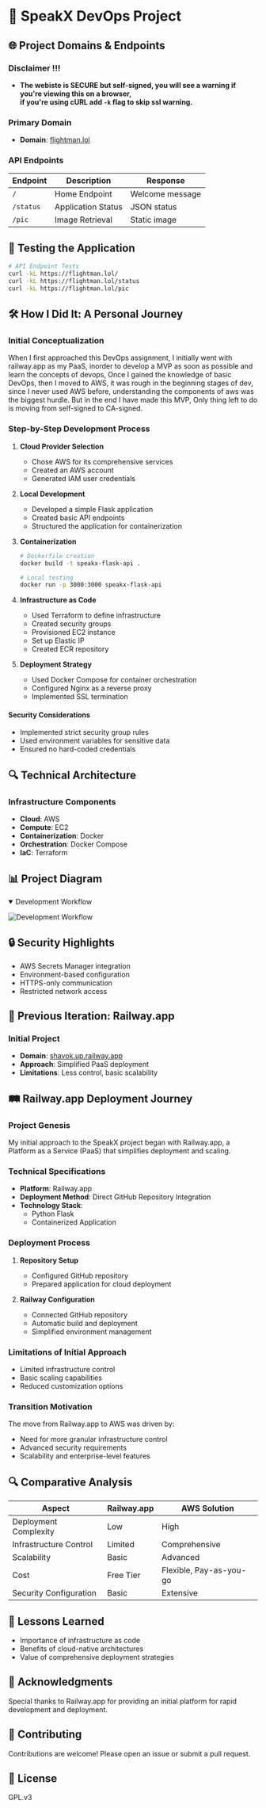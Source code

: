 # 🚀 SpeakX DevOps Project

## 🌐 Project Domains & Endpoints
### Disclaimer !!!
- **The webiste is SECURE but self-signed, you will see a warning if you're viewing this on a browser, <br> if you're using cURL add `-k` flag to skip ssl warning.**
### Primary Domain
- **Domain**: [flightman.lol](https://flightman.lol)

### API Endpoints
| Endpoint | Description | Response |
|----------|-------------|----------|
| `/` | Home Endpoint | Welcome message |
| `/status` | Application Status | JSON status |
| `/pic` | Image Retrieval | Static image |

## 🧪 Testing the Application

```bash
# API Endpoint Tests
curl -kL https://flightman.lol/
curl -kL https://flightman.lol/status
curl -kL https://flightman.lol/pic
```

## 🛠 How I Did It: A Personal Journey

### Initial Conceptualization
When I first approached this DevOps assignment, I initially went with railway.app as my PaaS, inorder to develop a MVP as soon as possible and learn the concepts of devops, Once I gained the knowledge of basic DevOps, then I moved to AWS, it was rough in the beginning stages of dev, since I never used AWS before, understanding the components of aws was the biggest hurdle. But in the end I have made this MVP, Only thing left to do is moving from self-signed to CA-signed.

### Step-by-Step Development Process

1. **Cloud Provider Selection**
   - Chose AWS for its comprehensive services
   - Created an AWS account
   - Generated IAM user credentials

2. **Local Development**
   - Developed a simple Flask application
   - Created basic API endpoints
   - Structured the application for containerization

3. **Containerization**
   ```bash
   # Dockerfile creation
   docker build -t speakx-flask-api .
   
   # Local testing
   docker run -p 3000:3000 speakx-flask-api
   ```

4. **Infrastructure as Code**
   - Used Terraform to define infrastructure
   - Created security groups
   - Provisioned EC2 instance
   - Set up Elastic IP
   - Created ECR repository


5. **Deployment Strategy**
   - Used Docker Compose for container orchestration
   - Configured Nginx as a reverse proxy
   - Implemented SSL termination


#### Security Considerations
- Implemented strict security group rules
- Used environment variables for sensitive data
- Ensured no hard-coded credentials



## 🔍 Technical Architecture

### Infrastructure Components
- **Cloud**: AWS
- **Compute**: EC2
- **Containerization**: Docker
- **Orchestration**: Docker Compose
- **IaC**: Terraform



## 📊 Project Diagram
<details open>
<summary>Development Workflow</summary>

![Development Workflow](https://github.com/user-attachments/assets/a22019b6-9c7e-47ec-baa3-118b0740a1e6)


</details>


## 🔒 Security Highlights
- AWS Secrets Manager integration
- Environment-based configuration
- HTTPS-only communication
- Restricted network access

## 🚢 Previous Iteration: Railway.app

### Initial Project
- **Domain**: [shavok.up.railway.app](https://shavok.up.railway.app)
- **Approach**: Simplified PaaS deployment
- **Limitations**: Less control, basic scalability


## 🛤️ Railway.app Deployment Journey

### Project Genesis
My initial approach to the SpeakX project began with Railway.app, a Platform as a Service (PaaS) that simplifies deployment and scaling.

### Technical Specifications
- **Platform**: Railway.app
- **Deployment Method**: Direct GitHub Repository Integration
- **Technology Stack**: 
  - Python Flask
  - Containerized Application

### Deployment Process
1. **Repository Setup**
   - Configured GitHub repository
   - Prepared application for cloud deployment

2. **Railway Configuration**
   - Connected GitHub repository
   - Automatic build and deployment
   - Simplified environment management

### Limitations of Initial Approach
- Limited infrastructure control
- Basic scaling capabilities
- Reduced customization options

### Transition Motivation
The move from Railway.app to AWS was driven by:
- Need for more granular infrastructure control
- Advanced security requirements
- Scalability and enterprise-level features

## 🔍 Comparative Analysis

| Aspect | Railway.app | AWS Solution |
|--------|-------------|--------------|
| Deployment Complexity | Low | High |
| Infrastructure Control | Limited | Comprehensive |
| Scalability | Basic | Advanced |
| Cost | Free Tier | Flexible, Pay-as-you-go |
| Security Configuration | Basic | Extensive |

## 🚀 Lessons Learned
- Importance of infrastructure as code
- Benefits of cloud-native architectures
- Value of comprehensive deployment strategies

## 🤝 Acknowledgments
Special thanks to Railway.app for providing an initial platform for rapid development and deployment.

## 🤝 Contributing
Contributions are welcome! Please open an issue or submit a pull request.

## 📜 License
GPL.v3
